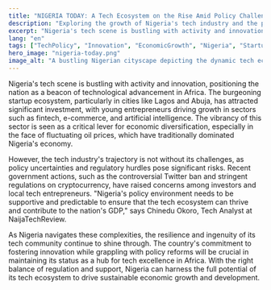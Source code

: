 ```yaml
---
title: "NIGERIA TODAY: A Tech Ecosystem on the Rise Amid Policy Challenges"
description: "Exploring the growth of Nigeria's tech industry and the policy hurdles it faces in today's dynamic landscape."
excerpt: "Nigeria's tech scene is bustling with activity and innovation."
lang: "en"
tags: ["TechPolicy", "Innovation", "EconomicGrowth", "Nigeria", "Startups"]
hero_image: "nigeria-today.png"
image_alt: "A bustling Nigerian cityscape depicting the dynamic tech ecosystem."
---
```


Nigeria's tech scene is bustling with activity and innovation, positioning the nation as a beacon of technological advancement in Africa. The burgeoning startup ecosystem, particularly in cities like Lagos and Abuja, has attracted significant investment, with young entrepreneurs driving growth in sectors such as fintech, e-commerce, and artificial intelligence. The vibrancy of this sector is seen as a critical lever for economic diversification, especially in the face of fluctuating oil prices, which have traditionally dominated Nigeria's economy.

However, the tech industry's trajectory is not without its challenges, as policy uncertainties and regulatory hurdles pose significant risks. Recent government actions, such as the controversial Twitter ban and stringent regulations on cryptocurrency, have raised concerns among investors and local tech entrepreneurs. "Nigeria's policy environment needs to be supportive and predictable to ensure that the tech ecosystem can thrive and contribute to the nation's GDP," says Chinedu Okoro, Tech Analyst at NaijaTechReview.

As Nigeria navigates these complexities, the resilience and ingenuity of its tech community continue to shine through. The country's commitment to fostering innovation while grappling with policy reforms will be crucial in maintaining its status as a hub for tech excellence in Africa. With the right balance of regulation and support, Nigeria can harness the full potential of its tech ecosystem to drive sustainable economic growth and development.